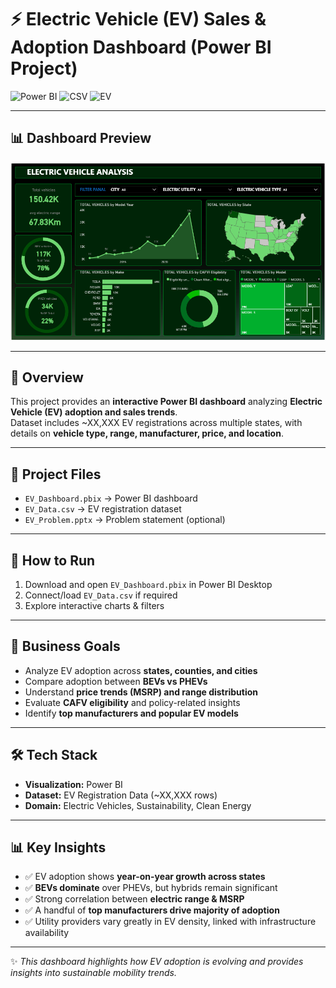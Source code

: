 # ⚡ Electric Vehicle (EV) Sales & Adoption Dashboard (Power BI Project)

![Power BI](https://img.shields.io/badge/Visualization-PowerBI-yellow)
![CSV](https://img.shields.io/badge/Data-CSV-orange)
![EV](https://img.shields.io/badge/Domain-Electric_Vehicles-green)

---

## 📊 Dashboard Preview
![EV Dashboard Screenshot](image/Dashboard-preview.png)

---

## 📌 Overview
This project provides an **interactive Power BI dashboard** analyzing **Electric Vehicle (EV) adoption and sales trends**.  
Dataset includes ~XX,XXX EV registrations across multiple states, with details on **vehicle type, range, manufacturer, price, and location**.

---

## 📂 Project Files
- `EV_Dashboard.pbix` → Power BI dashboard  
- `EV_Data.csv` → EV registration dataset  
- `EV_Problem.pptx` → Problem statement (optional)  

---

## 🚀 How to Run
1. Download and open `EV_Dashboard.pbix` in Power BI Desktop  
2. Connect/load `EV_Data.csv` if required  
3. Explore interactive charts & filters  

---

## 🎯 Business Goals
- Analyze EV adoption across **states, counties, and cities**  
- Compare adoption between **BEVs vs PHEVs**  
- Understand **price trends (MSRP) and range distribution**  
- Evaluate **CAFV eligibility** and policy-related insights  
- Identify **top manufacturers and popular EV models**  

---

## 🛠️ Tech Stack
- **Visualization:** Power BI  
- **Dataset:** EV Registration Data (~XX,XXX rows)  
- **Domain:** Electric Vehicles, Sustainability, Clean Energy  

---

## 📊 Key Insights
- ✅ EV adoption shows **year-on-year growth across states**  
- ✅ **BEVs dominate** over PHEVs, but hybrids remain significant  
- ✅ Strong correlation between **electric range & MSRP**  
- ✅ A handful of **top manufacturers drive majority of adoption**  
- ✅ Utility providers vary greatly in EV density, linked with infrastructure availability  

---

✨ *This dashboard highlights how EV adoption is evolving and provides insights into sustainable mobility trends.*
